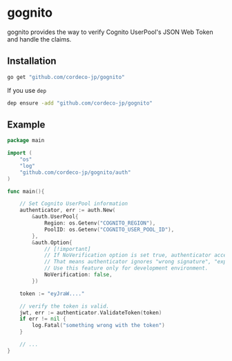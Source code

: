 # gognito

gognito provides the way to verify Cognito UserPool's JSON Web Token and handle the claims.

## Installation

```sh
go get "github.com/cordeco-jp/gognito"
```

If you use `dep`

```sh
dep ensure -add "github.com/cordeco-jp/gognito"
```

## Example

```go
package main

import (
    "os"
    "log"
    "github.com/cordeco-jp/gognito/auth"
)

func main(){

    // Set Cognito UserPool information
    authenticator, err := auth.New(
        &auth.UserPool{
            Region: os.Getenv("COGNITO_REGION"),
            PoolID: os.Getenv("COGNITO_USER_POOL_ID"),
        },
        &auth.Option{
            // [!important]
            // If NoVerification option is set true, authenticator accepts NOT VALID JWT.
            // That means authenticator ignores "wrong signature", "expired", "wrong issuer", and so on.
            // Use this feature only for development environment.
            NoVerification: false,
        })

    token := "eyJraW...."

    // verify the token is valid.
    jwt, err := authenticator.ValidateToken(token)
    if err != nil {
        log.Fatal("something wrong with the token")
    }

    // ...
}
```

